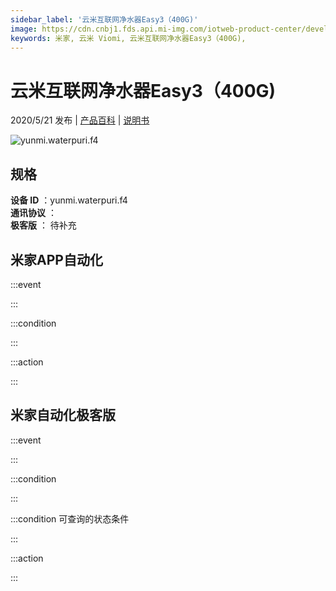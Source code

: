 ```yaml
---
sidebar_label: '云米互联网净水器Easy3（400G)'
image: https://cdn.cnbj1.fds.api.mi-img.com/iotweb-product-center/developer_1587552394628kZfoQZgn.png?GalaxyAccessKeyId=AKVGLQWBOVIRQ3XLEW&Expires=9223372036854775807&Signature=rdqzwRhlL6VHSJyyFexsqQyLQ+0=
keywords: 米家, 云米 Viomi, 云米互联网净水器Easy3（400G), 
---
```

# 云米互联网净水器Easy3（400G)

2020/5/21 发布 | [产品百科](https://home.mi.com/webapp/content/baike/product/index.html?model=yunmi.waterpuri.f4/) | [说明书](https://home.mi.com/views/introduction.html?model=yunmi.waterpuri.f4&region=cn)

![yunmi.waterpuri.f4](https://cdn.cnbj1.fds.api.mi-img.com/iotweb-product-center/developer_1587552394628kZfoQZgn.png?GalaxyAccessKeyId=AKVGLQWBOVIRQ3XLEW&Expires=9223372036854775807&Signature=rdqzwRhlL6VHSJyyFexsqQyLQ+0=)

## 规格  
> 
**设备 ID** ：yunmi.waterpuri.f4  
**通讯协议** ：  
**极客版**  ： 待补充 


## 米家APP自动化  

:::event  

:::

:::condition  

:::

:::action   

:::

## 米家自动化极客版  

:::event  

:::

:::condition  

:::

:::condition 可查询的状态条件  

:::

:::action  

:::

        
